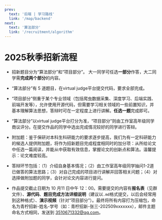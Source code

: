 ```yaml
---
prev:
  text: '后端 | 学习路线'
  link: '/map/backend'
next:
  text: '算法部分'
  link: '/recruitment/algorithm'
---
```


# 2025秋季招新流程

- 招新题目分为“算法部分”和“项目部分”。 大一同学可任选**一部分**作答，大二同学需**完成两个部分**的内容。

- “算法部分”有 5 道题目，在virtual judge平台提交代码，要求全部完成。

- “项目部分”侧重于某个专业领域（包括爬虫数据采集、深度学习、后端实践、前端开发等），允许使用开源代码，但需要学习相关领域的一些前置知识，并基本理解算法思想，答辩时可在一定程度上进行讲解。**任选一题**完成即可。 

- “算法部分”以virtual judge平台打分为准，“项目部分”则由工作室高年级同学商议评分。在提交作品的同学中选出完成情况较好的同学进行答辩。

- 附加题：鉴于保研对本科生科研能力的要求逐步提高，我们为有一定科研能力的候选人提供附加题，将作为招新题目完成程度相同时的加分项：从所给论文中任选一篇阅读，并能从中获取有效信息，掌握论文的创新点和算法。温馨提示：论文难度较高。

- 答辩环节包括：（1）介绍自身基本情况；（2）由工作室高年级同学抽问1-2道已做答的算法思路；（3）对自己完成的项目进行讲解并回答相关问题；（4）对选择做附加题的同学，会针对论文内容进行提问。

- 作品提交截止日期为 10 月11 日中午 12：00。需要提交的内容有**报名表**（见群文件）、**源代码**、**题目完成方法详细说明**（建议以`.md`格式提交，以后会经常用到这种格式）、**演示视频**（针对“项目部分”）。最终将所有内容打为压缩包，命名为青柠招新-姓名-学号（如：青柠招新-张三-202509xxxxxxx），邮件主题命名方式相同，发送到 [3510671332@qq.com](mailto:1226572618@qq.com)。